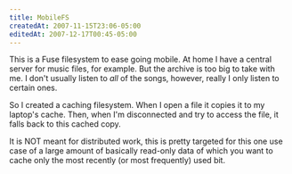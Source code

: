```yaml
---
title: MobileFS
createdAt: 2007-11-15T23:06-05:00
editedAt: 2007-12-17T00:45-05:00
---
```


This is a Fuse filesystem to ease going mobile. At home I have a central server for music files, for example. But the archive is too big to take with me. I don't usually listen to _all_ of the songs, however, really I only listen to certain ones.

So I created a caching filesystem. When I open a file it copies it to my laptop's cache. Then, when I'm disconnected and try to access the file, it falls back to this cached copy.

It is NOT meant for distributed work, this is pretty targeted for this one use case of a large amount of basically read-only data of which you want to cache only the most recently (or most frequently) used bit.

